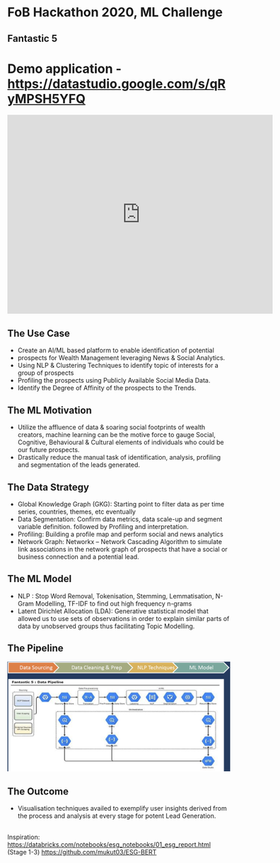 # FoB Hackathon 2020, ML Challenge
## Fantastic 5

# Demo application - https://datastudio.google.com/s/qRyMPSH5YFQ

<iframe width="600" height="450" src="https://datastudio.google.com/embed/reporting/c925b762-754a-4be3-8857-13e2854094c6/page/GJikB" frameborder="0" style="border:0" allowfullscreen></iframe>

## The Use Case
- Create an AI/ML based platform to enable identification of potential
- prospects for Wealth Management leveraging News & Social Analytics.
- Using NLP & Clustering Techniques to identify topic of interests for a group of prospects
- Profiling the prospects using Publicly Available Social Media Data.
- Identify the Degree of Affinity of the prospects to the Trends.


## The ML Motivation
- Utilize the affluence of data & soaring social footprints of wealth creators, machine learning can be the motive force to gauge Social, Cognitive, Behavioural & Cultural elements of individuals who could be our future prospects.
- Drastically reduce the manual task of identification, analysis, profiling and segmentation of the leads generated.


## The Data Strategy
- Global Knowledge Graph (GKG): Starting point to filter data as per time series, countries, themes, etc eventually
- Data Segmentation: Confirm data metrics, data scale-up and segment variable definition. followed by Profiling and interpretation.
- Profiling: Building a profile map and perform social and news analytics
- Network Graph: Networkx – Network Cascading Algorithm to simulate link associations in the network graph of prospects that have a social or business connection and a potential lead.


## The ML Model
- NLP : Stop Word Removal, Tokenisation, Stemming, Lemmatisation, N-Gram Modelling, TF-IDF to find out high frequency n-grams
- Latent Dirichlet Allocation (LDA): Generative statistical model that allowed us to use sets of observations in order to explain similar parts of data by unobserved groups thus facilitating Topic Modelling.


## The Pipeline
![](images/pipeline.png)


## The Outcome
- Visualisation techniques availed to exemplify user insights derived from the process and analysis at every stage for potent Lead Generation.

<br>Inspiration: https://databricks.com/notebooks/esg_notebooks/01_esg_report.html (Stage 1-3)
https://github.com/mukut03/ESG-BERT
